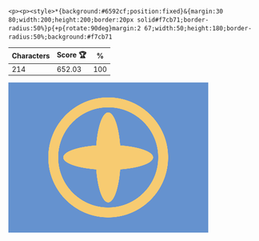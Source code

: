 `<p><p><style>*{background:#6592cf;position:fixed}&{margin:30 80;width:200;height:200;border:20px solid#f7cb71;border-radius:50%}p{+p{rotate:90deg}margin:2 67;width:50;height:180;border-radius:50%;background:#f7cb71`

| Characters | Score 🏆 | %   |
| ---------- | -------- | --- |
| 214        | 652.03   | 100 |

![](/2024/oct2024/14/20241014.png)

